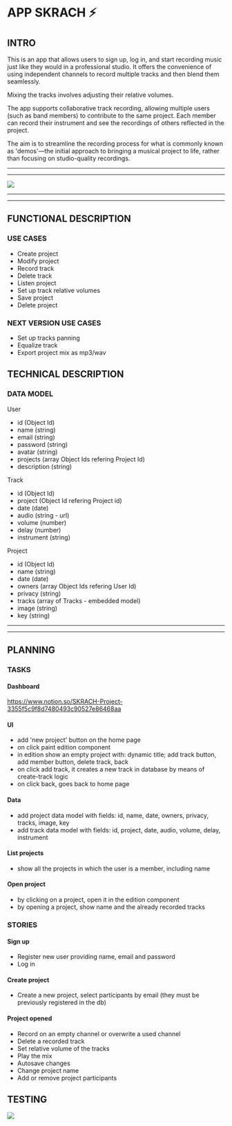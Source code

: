 # APP SKRACH ⚡️

## INTRO

This is an app that allows users to sign up, log in, and start recording music just like they would in a professional studio. It offers the convenience of using independent channels to record multiple tracks and then blend them seamlessly.

Mixing the tracks involves adjusting their relative volumes. 

The app supports collaborative track recording, allowing multiple users (such as band members) to contribute to the same project. Each member can record their instrument and see the recordings of others reflected in the project. 

The aim is to streamline the recording process for what is commonly known as 'demos'—the initial approach to bringing a musical project to life, rather than focusing on studio-quality recordings.

---
---

![](https://odisejastudio.com/wp-content/uploads/2020/04/MIXING.gif)

---
---

## FUNCTIONAL DESCRIPTION

### USE CASES

- Create project
- Modify project
- Record track
- Delete track
- Listen project
- Set up track relative volumes
- Save project
- Delete project

### NEXT VERSION USE CASES

- Set up tracks panning
- Equalize track
- Export project mix as mp3/wav

## TECHNICAL DESCRIPTION

### DATA MODEL

User
- id (Object Id)
- name (string)
- email (string)
- password (string)
- avatar (string)
- projects (array Object Ids refering Project Id)
- description (string)

Track
- id (Object Id)
- project (Object Id refering Project id)
- date (date)
- audio (string - url)
- volume (number)
- delay (number)
- instrument (string)

Project
- id (Object Id)
- name (string)
- date (date)
- owners (array Object Ids refering User Id)
- privacy (string)
- tracks (array of Tracks - embedded model)
- image (string)
- key (string)


---
---

## PLANNING

### TASKS

#### Dashboard

https://www.notion.so/SKRACH-Project-3355f5c9f8d7480493c90527e86468aa

#### UI

- add 'new project' button on the home page
- on click paint edition component
- in edition show an empty project with: dynamic title; add track button, add member button, delete track, back
- on click add track, it creates a new track in database by means of create-track logic
- on click back, goes back to home page

#### Data

- add project data model with fields: id, name, date, owners, privacy, tracks, image, key
- add track data model with fields: id, project, date, audio, volume, delay, instrument

#### List projects

- show all the projects in which the user is a member, including name

#### Open project

- by clicking on a project, open it in the edition component
- by opening a project, show name and the already recorded tracks

### STORIES

#### Sign up

- Register new user providing name, email and password
- Log in

#### Create project

- Create a new project, select participants by email (they must be previously registered in the db)

#### Project opened

- Record on an empty channel or overwrite a used channel
- Delete a recorded track
- Set relative volume of the tracks
- Play the mix
- Autosave changes
- Change project name
- Add or remove project participants

## TESTING

![](https://firebasestorage.googleapis.com/v0/b/skrach-ee29c.appspot.com/o/Test_Coverage.png?alt=media&token=495baee5-2532-4c0c-a811-7d0b236bcf1e)